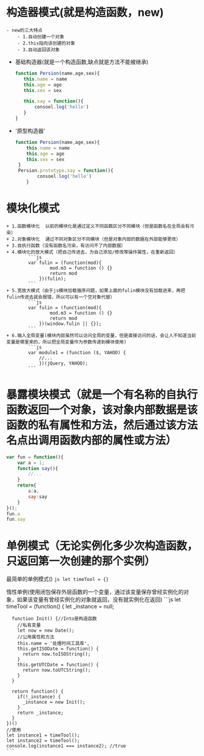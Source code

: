 # 构造器模式(就是构造函数，new)
    - new的三大特点
        - 1.自动创建一个对象
        - 2.this指向该创建的对象
        - 3.自动返回该对象
+ 基础构造器(就是一个构造函数,缺点就是方法不能被继承)
     ```js
     function Persion(name,age,sex){
        this.name = name
        this.age = age
        this.sex = sex

        this.say = function(){
            consoel.log('hello')
        }
     }
     ```
+ '原型构造器'
    ```js
    function Persion(name,age,sex){
        this.name = name
        this.age = age
        this.sex = sex
     }
     Persion.prototype.say = function(){
            consoel.log('hello')
        }
    ```

# 模块化模式
    + 1.函数模块化  以前的模块化是通过定义不同函数区分不同模块（但是函数名在全局会有污染）
    + 2.对象模块化  通过不同对象区分不同模块（但是对象内部的数据在外部能够更改）
    + 3.自执行函数（没有函数名污染，有访问不了内部数据）
    + 4.模块化的放大模式（把自己传进去，为自己添加/修改等操作属性，在重新返回）
            ```js
            var fulin = (function(mod){
                    mod.m3 = function () {}
                    return mod
                })(fulin);
            ```
    + 5.宽放大模式（由于js模块加载循序问题，如果上面的fulin模块没有加载进来，再把fulin传进去就会报错，所以可以有一个空对象代替）
            ```js
            var fulin = (function(mod){
                    mod.m3 = function () {}
                    return mod
                })(window.fulin || {});
            ```
    + 6.输入全局变量(模块内部虽然可以访问全局的变量，但是直接访问的话，会让人不知道当前变量是哪里来的，所以把全局变量作为参数传递到模块使用)
            ```js
            var module1 = (function ($, YAHOO) {
                //...
                })(jQuery, YAHOO);
            ```

# 暴露模块模式（就是一个有名称的自执行函数返回一个对象，该对象内部数据是该函数的私有属性和方法，然后通过该方法名点出调用函数内部的属性或方法）
```js
var fun = function(){
    var a = 1;
    function say(){
        //...
    }
    return{
        a:a,
        say:say
    }
}();
fun.a
fun.say
```

# 单例模式（无论实例化多少次构造函数，只返回第一次创建的那个实例）
最简单的单例模式()
    ```js
    let timeTool = {}
    ```

惰性单例(使用闭包保存外层函数的一个变量，通过该变量保存曾经实例化的对象，如果该变量有曾经实例化的对象就返回，没有就实例化在返回)
    ```js
    let timeTool = (function() {
      let _instance = null;
      
      function Init() {//Into是构造函数
        //私有变量
        let now = new Date();
        //公用属性和方法
        this.name = '处理时间工具库',
        this.getISODate = function() {
          return now.toISOString();
        }
        this.getUTCDate = function() {
          return now.toUTCString();
        }
      }
      
      return function() {
        if(!_instance) {
          _instance = new Init();
        }
        return _instance;
      }
    })()
    //使用
    let instance1 = timeTool();
    let instance2 = timeTool();
    console.log(instance1 === instance2); //true
    ```